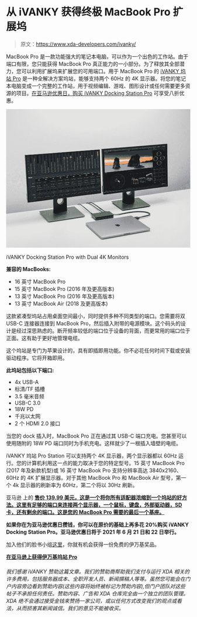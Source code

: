 # 从 iVANKY 获得终极 MacBook Pro 扩展坞

> 原文：<https://www.xda-developers.com/ivanky/>

MacBook Pro 是一款功能强大的笔记本电脑，可以作为一个出色的工作站。由于端口有限，您只能获得 MacBook Pro 真正能力的一小部分。为了释放其全部潜力，您可以利用扩展坞来扩展您的可用端口。用于 MacBook Pro 的 [iVANKY 坞站 Pro](https://ivanky.com/product/dual-usbc-docking-station) 是一种全解决方案坞站，能够支持两个 60Hz 的 4K 显示器。将您的笔记本电脑变成一个完整的工作站，用于视频编辑、游戏、图形设计或任何需要更多资源的项目。[在亚马逊优惠日，购买 iVANKY Docking Station Pro](https://www.amazon.com/dp/B08PP8HYR9?maas=maas_adg_A5DD932CAC5D1F6FE2212F77A692DFEE_afap_abs&ref_=aa_maas&ref=myi_title_dp&tag=xda-7ga4quc-20&ascsubtag=UUxdaUeUpU2687&asc_refurl=https%3A%2F%2Fwww.xda-developers.com%2Fivanky%2F&asc_campaign=Short-Term) 可享受八折优惠。

 <picture>![](img/c8f8d5a5b892bc798dca871eeea32e32.png)</picture> 

iVANKY Docking Station Pro with Dual 4K Monitors

**兼容的 MacBooks:**

*   16 英寸 MacBook Pro
*   15 英寸 MacBook Pro (2016 年及更高版本)
*   13 英寸 MacBook Pro (2016 年及更高版本)
*   13 英寸 MacBook Air (2018 及更高版本)

这款紧凑型坞站占用桌面空间最小，同时提供多种不同类型的端口。您需要将双 USB-C 连接器连接到 MacBook Pro，然后插入附带的电源模块。这个码头的设计是经过深思熟虑的。断开频率较低的端口位于设备的背面，而更常用的端口位于正面。这有助于更好地管理电缆。

这个坞站是专门为苹果设计的，具有即插即用功能。你不必花任何时间下载或安装驱动程序。它将开箱即用。

**此坞站包括以下端口:**

*   4x USB-A
*   标清/TF 插槽
*   3.5 毫米音频
*   USB-C 3.0
*   18W PD
*   千兆以太网
*   2 个 HDMI 2.0 接口

当您的 dock 插入时，MacBook Pro 正在通过其 USB-C 端口充电。您甚至可以使用随附的 18W PD 端口同时为手机充电。这样就少了一根插入墙壁的电缆。

iVANKY 坞站 Pro Station 可以支持两个 4K 显示器，两个显示器都以 60Hz 运行。您的计算机利用这一点的能力取决于您的特定型号。15 英寸 MacBook Pro (2017 年及新款机型)或 16 英寸 MacBook Pro 支持分辨率高达 3840x2160、60Hz 的 4K 扩展显示器。对于其他 MacBook Pro 和 MacBook Air 型号，第一个 4k 显示器的刷新率为 60Hz，第二个将以 30Hz 刷新。

亚马逊 上的 [**售价 139.99 美元，这是一个将你所有适配器浓缩到一个坞站的好方法。这里有足够的端口来连接两个显示器，一个鼠标，键盘，外部驱动器，SD 卡，还有剩余的端口。这是您的 MacBook Pro 需要的最后一个基座。**](https://www.amazon.com/dp/B08PP8HYR9?maas=maas_adg_A5DD932CAC5D1F6FE2212F77A692DFEE_afap_abs&ref_=aa_maas&ref=myi_title_dp&tag=xda-7ga4quc-20&ascsubtag=UUxdaUeUpU2687&asc_refurl=https%3A%2F%2Fwww.xda-developers.com%2Fivanky%2F&asc_campaign=Short-Term)

**如果你在为亚马逊优惠日攒钱，你可以在原价的基础上再多花 20%购买 iVANKY Docking Station Pro。亚马逊优惠日将于 2021 年 6 月 21 日和 22 日举行。**

加入他们的脸书小组[这里](https://www.facebook.com/groups/ivankycarnival)，你就有机会获得一份免费的伊万基奖品。

[**在亚马逊上获得伊万基坞站 Pro**](https://www.amazon.com/dp/B08PP8HYR9?maas=maas_adg_A5DD932CAC5D1F6FE2212F77A692DFEE_afap_abs&ref_=aa_maas&ref=myi_title_dp&tag=xda-7ga4quc-20&ascsubtag=UUxdaUeUpU2687&asc_refurl=https%3A%2F%2Fwww.xda-developers.com%2Fivanky%2F&asc_campaign=Short-Term)

###### *我们感谢 iVANKY 赞助这篇文章。我们的赞助商帮助我们支付与运行 XDA 相关的许多费用，包括服务器成本、全职开发人员、新闻撰稿人等等。虽然您可能会在门户内容旁边看到赞助内容(这些内容将始终被标记为赞助内容),但门户团队对这些帖子不承担任何责任。赞助内容、广告和 XDA 仓库完全由一个独立的团队管理。XDA 绝不会通过接受金钱来赞扬一家公司，或以任何方式改变我们的观点或看法，从而损害其新闻诚信。我们的意见不能被收买。*
